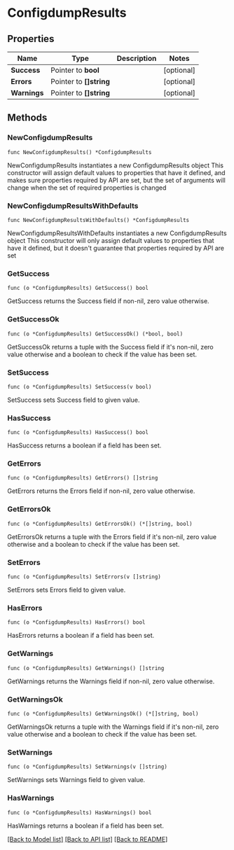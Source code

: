 # ConfigdumpResults

## Properties

Name | Type | Description | Notes
------------ | ------------- | ------------- | -------------
**Success** | Pointer to **bool** |  | [optional] 
**Errors** | Pointer to **[]string** |  | [optional] 
**Warnings** | Pointer to **[]string** |  | [optional] 

## Methods

### NewConfigdumpResults

`func NewConfigdumpResults() *ConfigdumpResults`

NewConfigdumpResults instantiates a new ConfigdumpResults object
This constructor will assign default values to properties that have it defined,
and makes sure properties required by API are set, but the set of arguments
will change when the set of required properties is changed

### NewConfigdumpResultsWithDefaults

`func NewConfigdumpResultsWithDefaults() *ConfigdumpResults`

NewConfigdumpResultsWithDefaults instantiates a new ConfigdumpResults object
This constructor will only assign default values to properties that have it defined,
but it doesn't guarantee that properties required by API are set

### GetSuccess

`func (o *ConfigdumpResults) GetSuccess() bool`

GetSuccess returns the Success field if non-nil, zero value otherwise.

### GetSuccessOk

`func (o *ConfigdumpResults) GetSuccessOk() (*bool, bool)`

GetSuccessOk returns a tuple with the Success field if it's non-nil, zero value otherwise
and a boolean to check if the value has been set.

### SetSuccess

`func (o *ConfigdumpResults) SetSuccess(v bool)`

SetSuccess sets Success field to given value.

### HasSuccess

`func (o *ConfigdumpResults) HasSuccess() bool`

HasSuccess returns a boolean if a field has been set.

### GetErrors

`func (o *ConfigdumpResults) GetErrors() []string`

GetErrors returns the Errors field if non-nil, zero value otherwise.

### GetErrorsOk

`func (o *ConfigdumpResults) GetErrorsOk() (*[]string, bool)`

GetErrorsOk returns a tuple with the Errors field if it's non-nil, zero value otherwise
and a boolean to check if the value has been set.

### SetErrors

`func (o *ConfigdumpResults) SetErrors(v []string)`

SetErrors sets Errors field to given value.

### HasErrors

`func (o *ConfigdumpResults) HasErrors() bool`

HasErrors returns a boolean if a field has been set.

### GetWarnings

`func (o *ConfigdumpResults) GetWarnings() []string`

GetWarnings returns the Warnings field if non-nil, zero value otherwise.

### GetWarningsOk

`func (o *ConfigdumpResults) GetWarningsOk() (*[]string, bool)`

GetWarningsOk returns a tuple with the Warnings field if it's non-nil, zero value otherwise
and a boolean to check if the value has been set.

### SetWarnings

`func (o *ConfigdumpResults) SetWarnings(v []string)`

SetWarnings sets Warnings field to given value.

### HasWarnings

`func (o *ConfigdumpResults) HasWarnings() bool`

HasWarnings returns a boolean if a field has been set.


[[Back to Model list]](../README.md#documentation-for-models) [[Back to API list]](../README.md#documentation-for-api-endpoints) [[Back to README]](../README.md)


